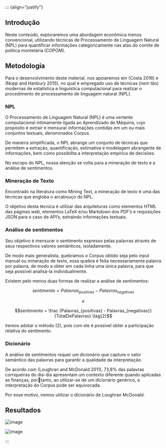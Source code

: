 ::: {align="justify"}

## Introdução

Neste conteúdo, exploraremos uma abordagem econômica menos convencional, utilizando técnicas de Processamento de Linguagem Natural (NPL) para quantificar informações categoricamente nas atas do comite de politica montetária (COPOM).

## Metodologia

Para o desenvolvimento deste material, nos apoiaremos em (Costa 2016) e (Nopp and Hanbury 2015), no qual é empregado uso de técnicas (nem tão) modernas de estatística e linguística computacional para realizar o procedimento de processamento de linguagem natural (NPL).

### NPL

O Processamento de Linguagem Natural (NPL) é uma vertente computacional intimamente ligada ao Aprendizado de Máquina, cujo propósito é extrair e mensurar informações contidas em um ou mais conjuntos textuais, denominados Corpus.

De maneira simplificada, o NPL abrange um conjunto de técnicas que permitem a extração, quantificação, estimativa e modelagem abrangente de informações, bem como possibilita a interpretação empírica de decisões.

No escopo do NPL, nossa atenção se volta para a mineração de texto e a análise de sentimentos.

### Mineração de Texto

Encontrado na literatura como Mining Text, a mineração de texto é uma das técnicas que engloba o arcabouço do NPL.

O objetivo desta técnica é utilizar das arquiteturas como elementos HTML das páginas web, elementos LaTeX e/ou Markdown dos PDF’s e requisições JSON para o caso de API’s, extraindo informações textuais.

### Análise de sentimentos

Seu objetivo é mensurar o sentimento expresso pelas palavras através de seus respectivos valores semânticos, isoladamente.

De modo mais generalista, quebramos o Corpus obtido seja pelo input manual ou mineração de texto, essa quebra é feita necessariamente palavra por palavra, de modo a obter em cada linha uma única palavra, para que seja possível analisá-la individualmente.

Existem pelo menos duas formas de realizar a análise de sentimentos:


$$sentimento = Palavras_{positivas} - Palavras_{negativas} \tag{1}$$

$$e$$

$$sentimento = \frac {Palavras_{positivas} - Palavras_{negativas}}{TotalDePalavras} \tag{2}$$

Iremos adotar o método (2), pois com ele é possível obter a participação relativa do sentimento.

### Dicionário

A análise de sentimentos requer um dicionário que capture o valor semântico das palavras para garantir a qualidade da interpretação. 

De acordo com (Loughran and McDonald 2011), 73,8% das palavras corriqueiras do dia-dia apresentam um contexto diferente quando aplicadas as finanças, portanto, ao utilizar-se de um dicionário genérico, a interpretação do Corpus pode ser equivocada. 

Por esse motivo, iremos utilizar o dicionário de Loughran McDonald.

## Resultados

![image](https://github.com/E30895/Sentiment-Analysis-of-COPOM/assets/99520642/132edb86-852f-4260-9f2f-788df4444e94)

![image](https://github.com/E30895/Sentiment-Analysis-of-COPOM/assets/99520642/fe57eb25-5edb-4779-ada8-f071b17d827a)

:::

